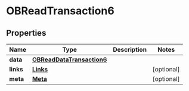 

# OBReadTransaction6


## Properties

| Name | Type | Description | Notes |
|------------ | ------------- | ------------- | -------------|
|**data** | [**OBReadDataTransaction6**](OBReadDataTransaction6.md) |  |  |
|**links** | [**Links**](Links.md) |  |  [optional] |
|**meta** | [**Meta**](Meta.md) |  |  [optional] |



